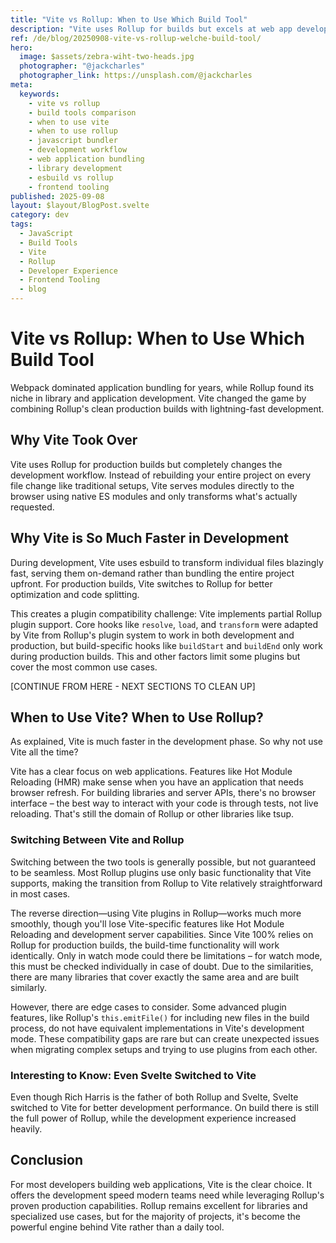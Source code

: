```yaml
---
title: "Vite vs Rollup: When to Use Which Build Tool"
description: "Vite uses Rollup for builds but excels at web app development. Learn when to choose Vite vs Rollup based on your project type, with real examples and migration considerations."
ref: /de/blog/20250908-vite-vs-rollup-welche-build-tool/
hero:
  image: $assets/zebra-wiht-two-heads.jpg
  photographer: "@jackcharles"
  photographer_link: https://unsplash.com/@jackcharles
meta:
  keywords:
    - vite vs rollup
    - build tools comparison
    - when to use vite
    - when to use rollup
    - javascript bundler
    - development workflow
    - web application bundling
    - library development
    - esbuild vs rollup
    - frontend tooling
published: 2025-09-08
layout: $layout/BlogPost.svelte
category: dev
tags:
  - JavaScript
  - Build Tools
  - Vite
  - Rollup
  - Developer Experience
  - Frontend Tooling
  - blog
---
```


# Vite vs Rollup: When to Use Which Build Tool

Webpack dominated application bundling for years, while Rollup found its niche in library and application development. Vite changed the game by combining Rollup's clean production builds with lightning-fast development.

## Why Vite Took Over

Vite uses Rollup for production builds but completely changes the development workflow. Instead of rebuilding your entire project on every file change like traditional setups, Vite serves modules directly to the browser using native ES modules and only transforms what's actually requested.

## Why Vite is So Much Faster in Development

During development, Vite uses esbuild to transform individual files blazingly fast, serving them on-demand rather than bundling the entire project upfront. For production builds, Vite switches to Rollup for better optimization and code splitting.

This creates a plugin compatibility challenge: Vite implements partial Rollup plugin support. Core hooks like `resolve`, `load`, and `transform` were adapted by Vite from Rollup's plugin system to work in both development and production, but build-specific hooks like `buildStart` and `buildEnd` only work during production builds. This and other factors limit some plugins but cover the most common use cases.

[CONTINUE FROM HERE - NEXT SECTIONS TO CLEAN UP]

## When to Use Vite? When to Use Rollup?

As explained, Vite is much faster in the development phase. So why not use Vite all the time?

Vite has a clear focus on web applications. Features like Hot Module Reloading (HMR) make sense when you have an application that needs browser refresh. For building libraries and server APIs, there's no browser interface – the best way to interact with your code is through tests, not live reloading. That's still the domain of Rollup or other libraries like tsup.

### Switching Between Vite and Rollup

Switching between the two tools is generally possible, but not guaranteed to be seamless. Most Rollup plugins use only basic functionality that Vite supports, making the transition from Rollup to Vite relatively straightforward in most cases.

The reverse direction—using Vite plugins in Rollup—works much more smoothly, though you'll lose Vite-specific features like Hot Module Reloading and development server capabilities. Since Vite 100% relies on Rollup for production builds, the build-time functionality will work identically. Only in watch mode could there be limitations – for watch mode, this must be checked individually in case of doubt. Due to the similarities, there are many libraries that cover exactly the same area and are built similarly.

However, there are edge cases to consider. Some advanced plugin features, like Rollup's `this.emitFile()` for including new files in the build process, do not have equivalent implementations in Vite's development mode. These compatibility gaps are rare but can create unexpected issues when migrating complex setups and trying to use plugins from each other.

### Interesting to Know: Even Svelte Switched to Vite

Even though Rich Harris is the father of both Rollup and Svelte, Svelte switched to Vite for better development performance. On build there is still the full power of Rollup, while the development experience increased heavily.

## Conclusion

For most developers building web applications, Vite is the clear choice. It offers the development speed modern teams need while leveraging Rollup's proven production capabilities. Rollup remains excellent for libraries and specialized use cases, but for the majority of projects, it's become the powerful engine behind Vite rather than a daily tool.
